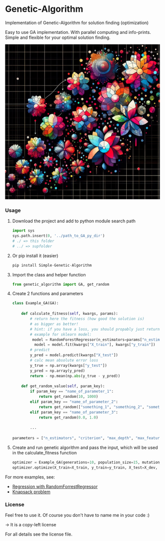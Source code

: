# Genetic-Algorithm

Implementation of Genetic-Algorithm for solution finding (optimization)



Easy to use GA implementation. With parallel computing and info-prints. Simple and flexible for your optimal solution finding.



<img src="./logo.jpeg"></img>



### Usage

1. Download the project and add to python module search path
    ``````python
   import sys
   sys.path.insert(0, '../path_to_GA_py_dir')
   # ./ => this folder
   # ../ => supfolder
   ``````

1. Or pip install it (easier)

    ``````python
    pip install Simple-Genetic-Algorithm
    ``````

2. Import the class and helper function

   ``````python
   from genetic_algorithm import GA, get_random
   ``````

3. Create 2 functions and parameters

   ``````python
   class Example_GA(GA):
   
       def calculate_fitness(self, kwargs, params):
           # return here the fitness (how good the solution is)
           # as bigger as better!
           # hint: if you have a loss, you should propably just return -1*loss
           # example for sklearn model:
            model = RandomForestRegressor(n_estimators=params["n_estimators"], ...)
     		 model = model.fit(kwargs["X_train"], kwargs["y_train"])
           # predict
           y_pred = model.predict(kwargs["X_test"])
           # calc mean absolute error loss
           y_true = np.array(kwargs["y_test"])
           y_pred = np.array(y_pred)
           return - np.mean(np.abs(y_true - y_pred))
   
       def get_random_value(self, param_key):
           if param_key == "name_of_parameter_1":
               return get_random(10, 1000)
           elif param_key == "name_of_parameter_2":
               return get_random(["something_1", "something_2", "something_3"])
           elif param_key == "name_of_parameter_3":
               return get_random(0.0, 1.0)
           
           ...
   
   parameters = ["n_estimators", "criterion", "max_depth", "max_features", "bootstrap"]
   ``````

4. Create and run genetic algorithm and pass the input, which will be used in the calculate_fitness function

   ``````python
   optimizer = Example_GA(generations=10, population_size=15, mutation_rate=0.3, list_of_params=parameters)
   optimizer.optimize(X_train=X_train, y_train=y_train, X_test=X_dev, y_test=y_dev)
   ``````



For more examples, see:
- [Regression with RandomForrestRegressor](./example.ipynb)
- [Knapsack problem](./example_2.ipynb)




### License

Feel free to use it. Of course you don't have to name me in your code :)

-> It is a copy-left license

For all details see the license file.







